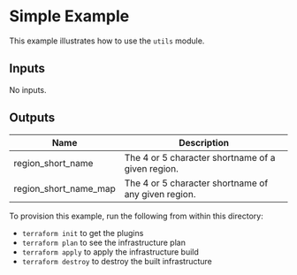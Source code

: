 # Simple Example

This example illustrates how to use the `utils` module.

<!-- BEGINNING OF PRE-COMMIT-TERRAFORM DOCS HOOK -->
## Inputs

No inputs.

## Outputs

| Name | Description |
|------|-------------|
| region\_short\_name | The 4 or 5 character shortname of a given region. |
| region\_short\_name\_map | The 4 or 5 character shortname of any given region. |

<!-- END OF PRE-COMMIT-TERRAFORM DOCS HOOK -->

To provision this example, run the following from within this directory:
- `terraform init` to get the plugins
- `terraform plan` to see the infrastructure plan
- `terraform apply` to apply the infrastructure build
- `terraform destroy` to destroy the built infrastructure
